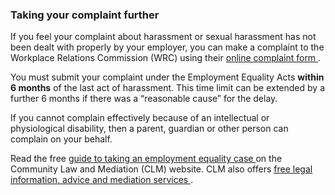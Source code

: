 ###  Taking your complaint further

If you feel your complaint about harassment or sexual harassment has not been
dealt with properly by your employer, you can make a complaint to the
Workplace Relations Commission (WRC) using their [ online complaint form
](https://www.workplacerelations.ie/en/Complaints_Disputes/Refer_a_Dispute_Make_a_Complaint/)
.

You must submit your complaint under the Employment Equality Acts **within 6
months** of the last act of harassment. This time limit can be extended by a
further 6 months if there was a “reasonable cause” for the delay.

If you cannot complain effectively because of an intellectual or physiological
disability, then a parent, guardian or other person can complain on your
behalf.

Read the free [ guide to taking an employment equality case
](https://communitylawandmediation.ie/publications/employment-equality-acts/)
on the Community Law and Mediation (CLM) website. CLM also offers [ free legal
information, advice and mediation services
](https://communitylawandmediation.ie/services/) .
